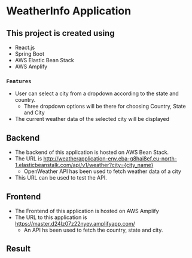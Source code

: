 # WeatherInfo Application


## This project is created using
- React.js
- Spring Boot
- AWS Elastic Bean Stack
- AWS Amplify

### `Features`
- User can select a city from a dropdown according to the state and country.
   - Three dropdown options will be there for choosing Country, State and City
- The current weather data of the selected city will be displayed

## Backend
- The backend of this application is hosted on AWS Bean Stack.
- The URL is http://weatherapplication-env.eba-g8hai8ef.eu-north-1.elasticbeanstalk.com/api/v1/weather?city={city_name}
  - OpenWeather API has been used to fetch weather data of a city
- This URL can be used to test the API.

## Frontend
- The Frontend of this application is hosted on AWS Amplify
- The URL to this application is https://master.d24lz07z22nyev.amplifyapp.com/
  - An API hs been used to fetch the country, state and city.

## Result

